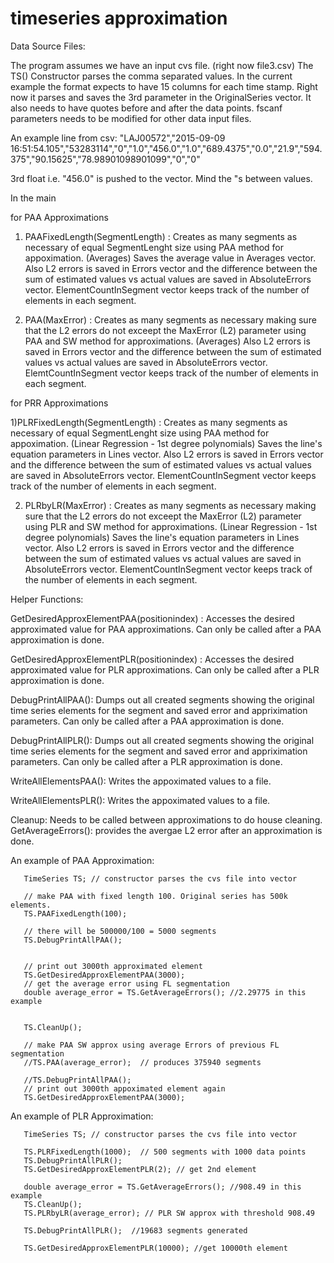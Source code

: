 # timeseries approximation



Data Source Files:

The program assumes we have an input cvs file. (right now file3.csv)
The TS() Constructor parses the comma separated values. In the current example the format expects to have 15 columns for each 
time stamp. Right now it parses and saves the 3rd parameter in the OriginalSeries vector. It also needs to have quotes before and after the data points. fscanf parameters needs to be modified for other data input files.

An example line from csv: 
"LAJ00572","2015-09-09 16:51:54.105","53283114","0","1.0","456.0","1.0","689.4375","0.0","21.9","594.375","90.15625","78.98901098901099","0","0"

3rd float i.e. "456.0" is pushed to the vector. Mind the "s between values.



In the main 

for PAA Approximations 

1) PAAFixedLength(SegmentLength) : Creates as many segments as necessary of equal SegmentLenght size using PAA method for appoximation. (Averages)  Saves the average value in Averages vector. Also L2 errors is saved in Errors vector and the difference between the sum of estimated values vs actual values are saved in  AbsoluteErrors vector. ElementCountInSegment vector keeps track of the number of elements in each segment. 

2) PAA(MaxError) : Creates as many segments as necessary making sure that the L2 errors do not exceept the MaxError (L2) parameter using PAA and SW method for approximations. (Averages) Also L2 errors is saved in Errors vector and the difference between the sum of estimated values vs actual values are saved in  AbsoluteErrors vector. ElemtCountInSegment vector keeps track of the number of elements in each segment. 


for PRR Approximations 

1)PLRFixedLength(SegmentLength) : Creates as many segments as necessary of equal SegmentLenght size using PAA method for appoximation. (Linear Regression - 1st degree polynomials)  Saves the line's equation parameters in Lines vector. Also L2 errors is saved in Errors vector and the difference between the sum of estimated values vs actual values are saved in  AbsoluteErrors vector. ElementCountInSegment vector keeps track of the number of elements in each segment. 

2) PLRbyLR(MaxError) : Creates as many segments as necessary making sure that the L2 errors do not exceept the MaxError (L2) parameter using PLR and SW method for approximations. (Linear Regression - 1st degree polynomials) Saves the line's equation parameters in Lines vector. Also L2 errors is saved in Errors vector and the difference between the sum of estimated values vs actual values are saved in  AbsoluteErrors vector. ElementCountInSegment vector keeps track of the number of elements in each segment. 

Helper Functions:

GetDesiredApproxElementPAA(positionindex) : Accesses the desired approximated value  for PAA approximations. Can only be called after a PAA approximation is done. 

GetDesiredApproxElementPLR(positionindex) :  Accesses the desired approximated value  for PLR approximations. Can only be called after a PLR approximation is done. 

DebugPrintAllPAA(): Dumps out all created segments showing the original time series elements for the segment and saved error and appriximation parameters. Can only be called after a PAA approximation is done. 

DebugPrintAllPLR(): Dumps out all created segments showing the original time series elements for the segment and saved error and appriximation parameters. Can only be called after a PLR approximation is done. 

WriteAllElementsPAA(): Writes the appoximated values to a file. 

WriteAllElementsPLR(): Writes the appoximated values to a file.

Cleanup: Needs to be called between approximations to do house cleaning.
GetAverageErrors(): provides the avergae L2 error after an approximation is done. 

An example of PAA Approximation:

       TimeSeries TS; // constructor parses the cvs file into vector
       
       // make PAA with fixed length 100. Original series has 500k elements.
       TS.PAAFixedLength(100);

       // there will be 500000/100 = 5000 segments
       TS.DebugPrintAllPAA();


       // print out 3000th approximated element
       TS.GetDesiredApproxElementPAA(3000);
       // get the average error using FL segmentation
       double average_error = TS.GetAverageErrors(); //2.29775 in this example

   
       TS.CleanUp();

       // make PAA SW approx using average Errors of previous FL segmentation
       //TS.PAA(average_error);  // produces 375940 segments

       //TS.DebugPrintAllPAA();
       // print out 3000th appoximated element again
       TS.GetDesiredApproxElementPAA(3000);


An example of PLR Approximation:
       
       
       TimeSeries TS; // constructor parses the cvs file into vector
       
       TS.PLRFixedLength(1000);  // 500 segments with 1000 data points
       TS.DebugPrintAllPLR();
       TS.GetDesiredApproxElementPLR(2); // get 2nd element

       double average_error = TS.GetAverageErrors(); //908.49 in this example
       TS.CleanUp();
       TS.PLRbyLR(average_error); // PLR SW approx with threshold 908.49

       TS.DebugPrintAllPLR();  //19683 segments generated

       TS.GetDesiredApproxElementPLR(10000); //get 10000th element
       
       
